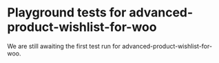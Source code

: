 # Playground tests for advanced-product-wishlist-for-woo
We are still awaiting the first test run for advanced-product-wishlist-for-woo.
